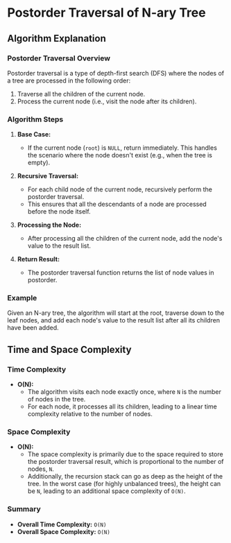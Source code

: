 # Postorder Traversal of N-ary Tree

## Algorithm Explanation

### Postorder Traversal Overview
Postorder traversal is a type of depth-first search (DFS) where the nodes of a tree are processed in the following order:
1. Traverse all the children of the current node.
2. Process the current node (i.e., visit the node after its children).

### Algorithm Steps
1. **Base Case:** 
   - If the current node (`root`) is `NULL`, return immediately. This handles the scenario where the node doesn't exist (e.g., when the tree is empty).

2. **Recursive Traversal:**
   - For each child node of the current node, recursively perform the postorder traversal.
   - This ensures that all the descendants of a node are processed before the node itself.

3. **Processing the Node:**
   - After processing all the children of the current node, add the node's value to the result list.

4. **Return Result:**
   - The postorder traversal function returns the list of node values in postorder.

### Example
Given an N-ary tree, the algorithm will start at the root, traverse down to the leaf nodes, and add each node's value to the result list after all its children have been added.

## Time and Space Complexity

### Time Complexity
- **O(N):** 
  - The algorithm visits each node exactly once, where `N` is the number of nodes in the tree.
  - For each node, it processes all its children, leading to a linear time complexity relative to the number of nodes.

### Space Complexity
- **O(N):**
  - The space complexity is primarily due to the space required to store the postorder traversal result, which is proportional to the number of nodes, `N`.
  - Additionally, the recursion stack can go as deep as the height of the tree. In the worst case (for highly unbalanced trees), the height can be `N`, leading to an additional space complexity of `O(N)`.

### Summary
- **Overall Time Complexity:** `O(N)`
- **Overall Space Complexity:** `O(N)`
